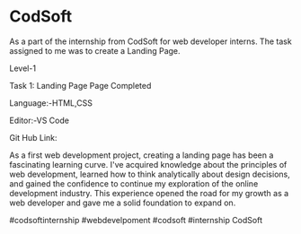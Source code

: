 # CodSoft
As a part of the internship from CodSoft for web developer interns. The task assigned to me was to create a Landing Page.



Level-1

Task 1: Landing Page Page Completed

Language:-HTML,CSS

Editor:-VS Code

Git Hub Link: 

As a first web development project, creating a landing page has been a fascinating learning curve. I've acquired 
knowledge about the principles of web development, learned how to think analytically about design decisions,
and gained the confidence to continue my exploration of the online development industry. This experience
opened the road for my growth as a web developer and gave me a solid foundation to expand on.

#codsoftinternship #webdevelpoment #codsoft #internship CodSoft

